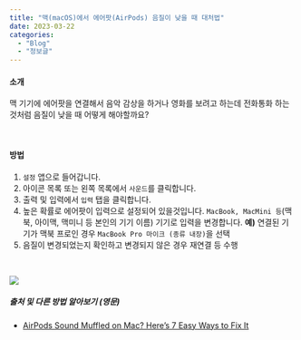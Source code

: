 ```yaml
---
title: "맥(macOS)에서 에어팟(AirPods) 음질이 낮을 때 대처법"
date: 2023-03-22
categories: 
  - "Blog"
  - "정보글"
---
```


#### **소개**

맥 기기에 에어팟을 연결해서 음악 감상을 하거나 영화를 보려고 하는데 전화통화 하는 것처럼 음질이 낮을 때 어떻게 해야할까요?

 

#### **방법**

1. `설정` 앱으로 들어갑니다.
2. 아이콘 목록 또는 왼쪽 목록에서 `사운드`를 클릭합니다.
3. 출력 및 입력에서 `입력` 탭을 클릭합니다.
4. 높은 확률로 에어팟이 입력으로 설정되어 있을것입니다. `MacBook, MacMini 등`(맥북, 아이맥, 맥미니 등 본인의 기기 이름) 기기로 입력을 변경합니다. **예)** 연결된 기기가 맥북 프로인 경우 `MacBook Pro 마이크 (종류 내장)`을 선택
5. 음질이 변경되었는지 확인하고 변경되지 않은 경우 재연결 등 수행

 

 ![](/assets/img/wp-content/uploads/2023/03/스크린샷-2023-03-22-오후-7.28.15-복사본.jpg)

##### **출처 및 다른 방법 알아보기 (영문)**

- [AirPods Sound Muffled on Mac? Here’s 7 Easy Ways to Fix It](https://macmyths.com/airpods-sound-muffled-on-mac/)
